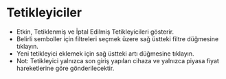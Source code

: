 # **Tetikleyiciler**

- Etkin, Tetiklenmiş ve İptal Edilmiş Tetikleyicileri gösterir.
- Belirli semboller için filtreleri seçmek üzere sağ üstteki filtre düğmesine tıklayın.
- Yeni tetikleyici eklemek için sağ üstteki artı düğmesine tıklayın.
- Not: Tetikleyici yalnızca son giriş yapılan cihaza ve yalnızca piyasa fiyat hareketlerine göre gönderilecektir.